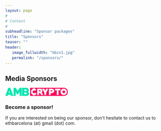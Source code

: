 ```yaml
---
layout: page
#
# Content
#
subheadline: "Sponsor packages"
title: "Sponsors"
teaser: ""
header:
   image_fullwidth: "bbcn1.jpg"
   permalink: "/sponsors/"
---
```


<h2> Media Sponsors </h2>

<img src="img/ambcrypto.png" width="200">

<h3> Become a sponsor! </h3>

If you are interested on being our sponsor, don't hesitate to contact us to ethbarcelona (at) gmail (dot) com.




